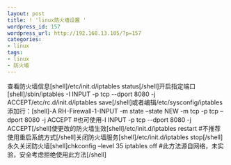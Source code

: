 ```yaml
---
layout: post
title: ! 'linux防火墙设置 '
wordpress_id: 157
wordpress_url: http://192.168.13.105/?p=157
categories:
- linux
tags:
- linux
- 防火墙
---
```

查看防火墙信息[shell]/etc/init.d/iptables status[/shell]开启指定端口[shell]/sbin/iptables -I INPUT -p tcp --dport 8080 -j ACCEPT/etc/rc.d/init.d/iptables save[/shell]或者编辑/etc/sysconfig/iptables添加行：[shell]-A RH-Firewall-1-INPUT -m state –state NEW -m tcp -p tcp –dport 8080 -j ACCEPT #也可使用-I INPUT -p tcp --dport 8080 -j ACCEPT[/shell]使更改的防火墙生效[shell]/etc/init.d/iptables restart #不推荐使用重启系统方式[/shell]关闭防火墙服务[shell]/etc/init.d/iptables stop[/shell]永久关闭防火墙[shell]chkconfig –level 35 iptables off #此方法源自网络，未实验，安全考虑拒绝使用此方法[/shell]
